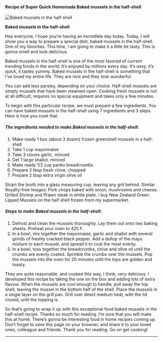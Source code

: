             

#### Recipe of Super Quick Homemade Baked mussels in the half-shell

![Baked mussels in the half-shell](https://img-global.cpcdn.com/recipes/911403a7ff31a699/751x532cq70/baked-mussels-in-the-half-shell-recipe-main-photo.jpg)

**Baked mussels in the half-shell**

Hey everyone, I hope you’re having an incredible day today. Today, I will show you a way to prepare a special dish, baked mussels in the half-shell. One of my favorites. This time, I am going to make it a little bit tasty. This is gonna smell and look delicious.

Baked mussels in the half-shell is one of the most favored of current trending foods in the world. It’s enjoyed by millions every day. It’s easy, it’s quick, it tastes yummy. Baked mussels in the half-shell is something that I’ve loved my entire life. They are nice and they look wonderful.

You can add less parsley, depending on your choice. Half-shell mussels are simply mussels that have been steamed open. Cooking fresh mussels is not at all difficult, requires no special equipment and takes only a few minutes.

To begin with this particular recipe, we must prepare a few ingredients. You can have baked mussels in the half-shell using 7 ingredients and 3 steps. Here is how you cook that.

##### The ingredients needed to make Baked mussels in the half-shell:

1.  Make ready 1 box (about 3 dozen) frozen greenshell mussels in a half-shell
2.  Take 1 cup mayonnaise
3.  Take 3 cloves garlic, minced
4.  Get 1 large shallot, minced
5.  Make ready 1/2 cup panko breadcrumbs
6.  Prepare 2 tbsp fresh chive, chopped
7.  Prepare 2 tbsp extra virgin olive oil

Strain the broth into a glass measuring cup, leaving any grit behind. Similar Royalty-free Images: Pork chops baked with onion, mushrooms and cheese. Grilled Shrimp and Prawn steak in white plate. I buy New Zealand Green Lipped Mussels on the half shell frozen from my supermarket.

##### Steps to make Baked mussels in the half-shell:

1.  Defrost and clean the mussels thoroughly. Lay them out onto two baking sheets. Preheat your oven to 425 F.
2.  In a bowl, mix together the mayonnaise, garlic and shallot with several grinds of freshly cracked black pepper. Add a dollop of the mayo mixture to each mussel, and spread it to coat the meat evenly.
3.  In a bowl, toss together the breadcrumbs, chive and olive oil until the crumbs are evenly coated. Sprinkle the crumbs over the mussels. Pop the mussels into the oven for 20 minutes until the tops are golden and toasty.

They are quite reasonable, and cooked this way, I think, very delicious. I developed this recipe by taking the one on the box and adding lots of extra flavour. When the mussels are cool enough to handle, pull away the top shell, leaving the mussel in the bottom half of the shell. Place the mussels in a single layer on the grill pan. Grill over direct medium heat, with the lid closed, until the topping is.

So that’s going to wrap it up with this exceptional food baked mussels in the half-shell recipe. Thanks so much for reading. I’m sure that you will make this at home. There’s gonna be interesting food in home recipes coming up. Don’t forget to save this page on your browser, and share it to your loved ones, colleague and friends. Thank you for reading. Go on get cooking!

* * *